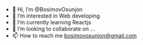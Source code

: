 - 👋 Hi, I’m @BosimovOxunjon
- 👀 I’m interested in Web developing
- 🌱 I’m currently learning Reactjs
- 💞️ I’m looking to collaborate on ...
- 📫 How to reach me bosimovoxunjon@gmail.com

<!---
BosimovOxunjon/BosimovOxunjon is a ✨ special ✨ repository because its `README.md` (this file) appears on your GitHub profile.
You can click the Preview link to take a look at your changes.
--->
